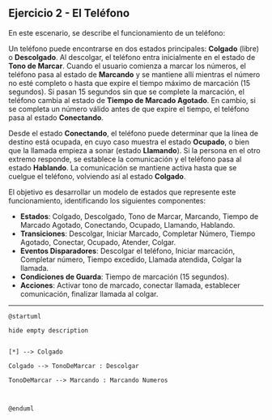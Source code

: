 ## Ejercicio 2 - El Teléfono
En este escenario, se describe el funcionamiento de un teléfono:

Un teléfono puede encontrarse en dos estados principales: **Colgado** (libre) o **Descolgado**. Al descolgar, el teléfono entra inicialmente en el estado de **Tono de Marcar**.
Cuando el usuario comienza a marcar los números, el teléfono pasa al estado de **Marcando** y se mantiene allí mientras el número no esté completo o hasta que expire el tiempo máximo de marcación (15 segundos). Si pasan 15 segundos sin que se complete la marcación, el teléfono cambia al estado de **Tiempo de Marcado Agotado**. En cambio, si se completa un número válido antes de que expire el tiempo, el teléfono pasa al estado **Conectando**. 

Desde el estado **Conectando**, el teléfono puede determinar que la línea de destino está ocupada, en cuyo caso muestra el estado **Ocupado**, o bien que la llamada empieza a sonar (estado **Llamando**). Si la persona en el otro extremo responde, se establece la comunicación y el teléfono pasa al estado **Hablando**. La comunicación se mantiene activa hasta que se cuelgue el teléfono, volviendo así al estado **Colgado**.

El objetivo es desarrollar un modelo de estados que represente este funcionamiento, identificando los siguientes componentes:
- **Estados**: Colgado, Descolgado, Tono de Marcar, Marcando, Tiempo de Marcado Agotado, Conectando, Ocupado, Llamando, Hablando.
- **Transiciones**: Descolgar, Iniciar Marcado, Completar Número, Tiempo Agotado, Conectar, Ocupado, Atender, Colgar.
- **Eventos Disparadores**: Descolgar el teléfono, Iniciar marcación, Completar número, Tiempo excedido, Llamada atendida, Colgar la llamada.
- **Condiciones de Guarda**: Tiempo de marcación (15 segundos).
- **Acciones**: Activar tono de marcado, conectar llamada, establecer comunicación, finalizar llamada al colgar.

---

```plantuml
@startuml

hide empty description


[*] --> Colgado

Colgado --> TonoDeMarcar : Descolgar

TonoDeMarcar --> Marcando : Marcando Numeros



@enduml
```
